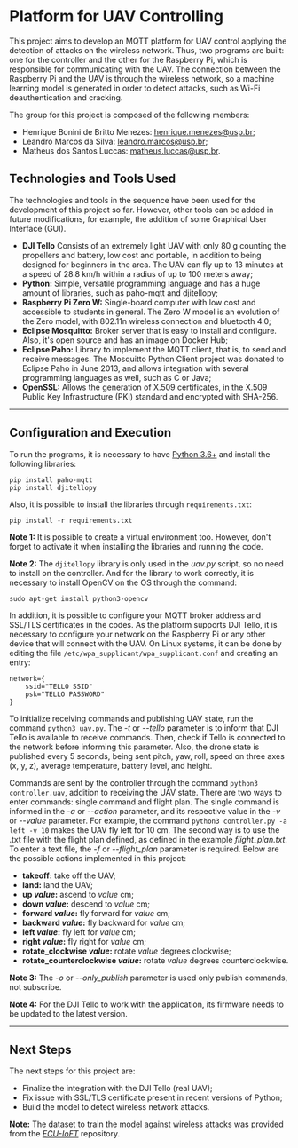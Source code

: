 # Platform for UAV Controlling

This project aims to develop an MQTT platform for UAV control applying the detection of attacks on the wireless network. Thus, two programs are built: one for the controller and the other for the Raspberry Pi, which is responsible for communicating with the UAV. The connection between the Raspberry Pi and the UAV is through the wireless network, so a machine learning model is generated in order to detect attacks, such as Wi-Fi deauthentication and cracking.

The group for this project is composed of the following members:

- Henrique Bonini de Britto Menezes: henrique.menezes@usp.br;
- Leandro Marcos da Silva: leandro.marcos@usp.br;
- Matheus dos Santos Luccas: matheus.luccas@usp.br.

## Technologies and Tools Used
The technologies and tools in the sequence have been used for the development of this project so far. However, other tools can be added in future modifications, for example, the addition of some Graphical User Interface (GUI).

- **DJI Tello** Consists of an extremely light UAV with only 80 g counting the propellers and battery, low cost and portable, in addition to being designed for beginners in the area. The UAV can fly up to 13 minutes at a speed of 28.8 km/h within a radius of up to 100 meters away;
- **Python:** Simple, versatile programming language and has a huge amount of libraries, such as paho-mqtt and djitellopy;
- **Raspberry Pi Zero W:** Single-board computer with low cost and accessible to students in general. The Zero W model is an evolution of the Zero model, with 802.11n wireless connection and bluetooth 4.0;
- **Eclipse Mosquitto:** Broker server that is easy to install and configure. Also, it's open source and has an image on Docker Hub;
- **Eclipse Paho:** Library to implement the MQTT client, that is, to send and receive messages. The Mosquitto Python Client project was donated to Eclipse Paho in June 2013, and allows integration with several programming languages as well, such as C or Java;
- **OpenSSL:** Allows the generation of X.509 certificates, in the X.509 Public Key Infrastructure (PKI) standard and encrypted with SHA-256.

-----

## Configuration and Execution

To run the programs, it is necessary to have [Python 3.6+](https://www.python.org/) and install the following libraries:

````
pip install paho-mqtt
pip install djitellopy
````

Also, it is possible to install the libraries through ```requirements.txt```:

```
pip install -r requirements.txt
```

__Note 1:__ It is possible to create a virtual environment too. However, don't forget to activate it when installing the libraries and running the code.

__Note 2:__ The ```djitellopy``` library is only used in the _uav.py_ script, so no need to install on the controller. And for the library to work correctly, it is necessary to install OpenCV on the OS through the command:

```
sudo apt-get install python3-opencv
```

In addition, it is possible to configure your MQTT broker address and SSL/TLS certificates in the codes. As the platform supports DJI Tello, it is necessary to configure your network on the Raspberry Pi or any other device that will connect with the UAV. On Linux systems, it can be done by editing the file ```/etc/wpa_supplicant/wpa_supplicant.conf``` and creating an entry:

````
network={
    ssid="TELLO SSID"
    psk="TELLO PASSWORD"
}
````

To initialize receiving commands and publishing UAV state, run the command ```python3 uav.py```. The _-t_ or _--tello_ parameter is to inform that DJI Tello is available to receive commands. Then, check if Tello is connected to the network before informing this parameter. Also, the drone state is published every 5 seconds, being sent pitch, yaw, roll, speed on three axes (x, y, z), average temperature, battery level, and height.

Commands are sent by the controller through the command ```python3 controller.uav```, addition to receiving the UAV state. There are two ways to enter commands: single command and flight plan. The single command is informed in the _-a_ or _--action_ parameter, and its respective value in the _-v_ or _--value_ parameter. For example, the command ```python3 controller.py -a left -v 10``` makes the UAV fly left for 10 cm. The second way is to use the .txt file with the flight plan defined, as defined in the example _flight_plan.txt_. To enter a text file, the _-f_ or _--flight_plan_ parameter is required. Below are the possible actions implemented in this project:

- **takeoff:** take off the UAV;
- **land:** land the UAV;
- **up _value_:** ascend to _value_ cm;
- **down _value_:** descend to _value_ cm;
- **forward _value_:** fly forward for _value_ cm;
- **backward _value_:** fly backward for _value_ cm;
- **left _value_:** fly left for _value_ cm;
- **right _value_:** fly right for _value_ cm;
- **rotate_clockwise _value_:** rotate _value_ degrees clockwise;
- **rotate_counterclockwise _value_:** rotate _value_ degrees counterclockwise.

__Note 3:__ The _-o_ or _--only_publish_ parameter is used only publish commands, not subscribe.

__Note 4:__ For the DJI Tello to work with the application, its firmware needs to be updated to the latest version.

-----

## Next Steps

The next steps for this project are:

- Finalize the integration with the DJI Tello (real UAV);
- Fix issue with SSL/TLS certificate present in recent versions of Python;
- Build the model to detect wireless network attacks.

__Note:__ The dataset to train the model against wireless attacks was provided from the _[ECU-IoFT](https://github.com/iMohi/ECU-IoFT)_ repository.
